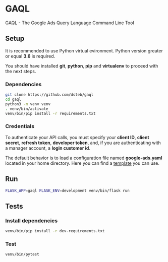 # GAQL

GAQL - The Google Ads Query Language Command Line Tool

## Setup

It is recommended to use Python virtual evironment.
Python version greater or equal **3.6** is required.

You should have installed **git**, **python**, **pip** and **virtualenv** to proceed with the next steps.

### Dependencies

```bash
git clone https://github.com/dsteb/gaql
cd gaql
python3 -m venv venv
. venv/bin/activate
venv/bin/pip install -r requirements.txt
```

### Credentials

To authenticate your API calls, you must specify your **client ID**, **client secret**, **refresh token**, **developer token**, and, if you are authenticating with a manager account, a **login customer id**.

The default behavior is to load a configuration file named **google-ads.yaml** located in your home directory.
Here you can find a [template](https://github.com/googleads/google-ads-python/blob/master/google-ads.yaml) you can use.

## Run

```bash
FLASK_APP=gaql FLASK_ENV=development venv/bin/flask run
```

## Tests

### Install dependencies

```bash
venv/bin/pip install -r dev-requirements.txt
```

### Test

```bash
venv/bin/pytest
```
